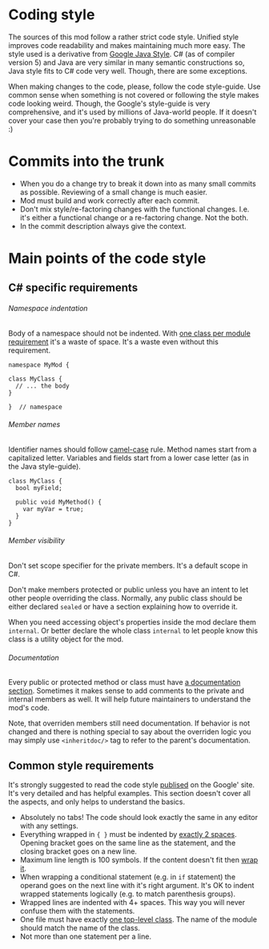 # Coding style
The sources of this mod follow a rather strict code style. Unified style improves code readability and makes maintaining much more easy. The style used is a derivative from [Google Java Style](http://google.github.io/styleguide/javaguide.html). C# (as of compiler version 5) and Java are very similar in many semantic constructions so, Java style fits to C# code very well. Though, there are some exceptions.

When making changes to the code, please, follow the code style-guide. Use common sense when something is not covered or following the style makes code looking weird. Though, the Google's style-guide is very comprehensive, and it's used by millions of Java-world people. If it doesn't cover your case then you're probably trying to do something unreasonable :)

# Commits into the trunk
* When you do a change try to break it down into as many small commits as possible. Reviewing of a small change is much easier.
* Mod must build and work correctly after each commit.
* Don't mix style/re-factoring changes with the functional changes. I.e. it's either a functional change or a re-factoring change. Not the both.
* In the commit description always give the context.

# Main points of the code style

## C# specific requirements

###### Namespace indentation
Body of a namespace should not be indented. With [one class per module requirement](http://google.github.io/styleguide/javaguide.html#s3.4-class-declaration) it's a waste of space. It's a waste even without this requirement.

```
namespace MyMod {

class MyClass {
  // ... the body
}

}  // namespace
```

###### Member names
Identifier names should follow [camel-case](http://google.github.io/styleguide/javaguide.html#s5.3-camel-case) rule. Method names start from a capitalized letter. Variables and fields start from a lower case letter (as in the Java style-guide).

```
class MyClass {
  bool myField;

  public void MyMethod() {
    var myVar = true;
  }
}
```

###### Member visibility
Don't set scope specifier for the private members. It's a default scope in C#.

Don't make members protected or public unless you have an intent to let other people overriding the class. Normally, any public class should be either declared `sealed` or have a section explaining how to override it.

When you need accessing object's properties inside the mod declare them `internal`. Or better declare the whole class `internal` to let people know this class is a utility object for the mod.

###### Documentation
Every public or protected method or class must have [a documentation section](https://msdn.microsoft.com/en-us/library/5ast78ax.aspx). Sometimes it makes sense to add comments to the private and internal members as well. It will help future maintainers to understand the mod's code.

Note, that overriden members still need documentation. If behavior is not changed and there is nothing special to say about the overriden logic you may simply use `<inheritdoc/>` tag to refer to the parent's documentation.

## Common style requirements
It's strongly suggested to read the code style [publised](http://google.github.io/styleguide/javaguide.html) on the Google' site. It's very detailed and has helpful examples. This section doesn't cover all the aspects, and only helps to understand the basics.

* Absolutely no tabs! The code should look exactly the same in any editor with any settings.
* Everything wrapped in `{ }` must be indented by [exactly 2 spaces](http://google.github.io/styleguide/javaguide.html#s4.1.2-blocks-k-r-style). Opening bracket goes on the same line as the statement, and the closing bracket goes on a new line.
* Maximum line length is 100 symbols. If the content doesn't fit then [wrap it](http://google.github.io/styleguide/javaguide.html#s4.5-line-wrapping).
 * When wrapping a conditional statement (e.g. in `if` statement) the operand goes on the next line with it's right argument. It's OK to indent wrapped statements logically (e.g. to match parenthesis groups).
 * Wrapped lines are indented with 4+ spaces. This way you will never confuse them with the statements.
* One file must have exactly [one top-level class](http://google.github.io/styleguide/javaguide.html#s3.4-class-declaration). The name of the module should match the name of the class.
* Not more than one statement per a line.
